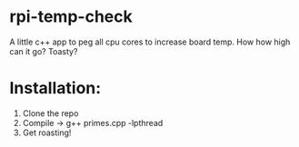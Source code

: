 # rpi-temp-check
A little c++ app to peg all cpu cores to increase board temp. How how high can it go? Toasty?

# Installation:
1. Clone the repo
2. Compile -> 
   g++ primes.cpp -lpthread
3. Get roasting!
